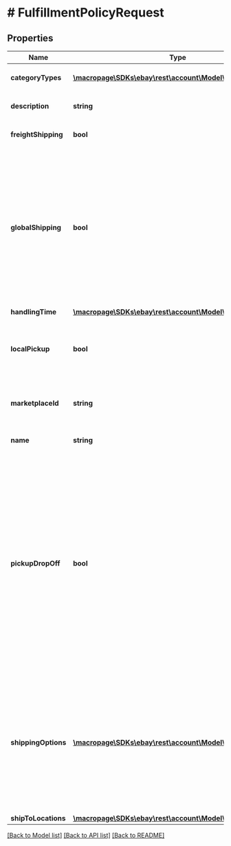 # # FulfillmentPolicyRequest

## Properties

Name | Type | Description | Notes
------------ | ------------- | ------------- | -------------
**categoryTypes** | [**\macropage\SDKs\ebay\rest\account\Model\CategoryType[]**](CategoryType.md) | This container is used to specify whether the fulfillment business policy applies to motor vehicle listings, or if it applies to non-motor vehicle listings. | [optional]
**description** | **string** | A seller-defined description of the fulfillment policy. This description is only for the seller&#39;s use, and is not exposed on any eBay pages.  &lt;br/&gt;&lt;br/&gt;&lt;b&gt;Max length&lt;/b&gt;: 250 | [optional]
**freightShipping** | **bool** | This field is included and set to &lt;code&gt;true&lt;/code&gt; if freight shipping is available for the item. Freight shipping can be used for large items over 150 lbs.&lt;br/&gt;&lt;br/&gt;&lt;b&gt;Default&lt;/b&gt;: false | [optional]
**globalShipping** | **bool** | This field is included and set to &lt;code&gt;true&lt;/code&gt; if the seller wants to use the Global Shipping Program for international shipments. See the &lt;a href&#x3D;\&quot;https://pages.ebay.com/help/sell/shipping-globally.html\&quot;&gt;Global Shipping Program&lt;/a&gt; help topic for more details and requirements on the Global Shipping Program.&lt;br/&gt;&lt;br/&gt;It is possible for a seller to use a combination of the Global Shipping Program and other international shipping services. &lt;br/&gt;&lt;br/&gt;If this value is set to &lt;code&gt;false&lt;/code&gt; or if the field is omitted, the seller is responsible for manually specifying individual international shipping services (if the seller ships internationally)., as described in &lt;a href&#x3D;\&quot;https://developer.ebay.com/api-docs/sell/static/seller-accounts/ht_shipping-worldwide.html\&quot;&gt;Setting up worldwide shipping&lt;/a&gt;. &lt;br/&gt;&lt;br/&gt;Sellers can opt in or out of the Global Shipping Program through the Shipping preferences in My eBay.&lt;p&gt;&lt;b&gt;Default&lt;/b&gt;: false&lt;/p&gt; | [optional]
**handlingTime** | [**\macropage\SDKs\ebay\rest\account\Model\TimeDuration**](TimeDuration.md) |  | [optional]
**localPickup** | **bool** | This field should be included and set to &lt;code&gt;true&lt;/code&gt; if local pickup is one of the fulfillment options available to the buyer. It is possible for the seller to make local pickup and some shipping service options available to the buyer.&lt;br/&gt;&lt;br/&gt;With local pickup, the buyer and seller make arrangements for pickup time and location.&lt;br/&gt;&lt;br/&gt;&lt;b&gt;Default&lt;/b&gt;: &lt;code&gt;false&lt;/code&gt; | [optional]
**marketplaceId** | **string** | The ID of the eBay marketplace to which this fulfillment policy applies. For implementation help, refer to &lt;a href&#x3D;&#39;https://developer.ebay.com/api-docs/sell/account/types/ba:MarketplaceIdEnum&#39;&gt;eBay API documentation&lt;/a&gt; | [optional]
**name** | **string** | A seller-defined name for this fulfillment policy. Names must be unique for policies assigned to the same marketplace. &lt;br/&gt;&lt;br/&gt;&lt;b&gt;Max length&lt;/b&gt;: 64 | [optional]
**pickupDropOff** | **bool** | This field should be included and set to &lt;code&gt;true&lt;/code&gt; if the seller offers the \&quot;Click and Collect\&quot; feature for an item. &lt;p&gt;To enable \&quot;Click and Collect\&quot; on a listing, a seller must be eligible for Click and Collect. Currently, Click and Collect is available to only large retail merchants selling in the eBay AU and UK marketplaces.&lt;/p&gt;  &lt;p&gt;In addition to setting this field to &lt;code&gt;true&lt;/code&gt;, the merchant must also do the following to enable the \&quot;Click and Collect\&quot; option on a listing: &lt;ul&gt;&lt;li&gt;Have inventory for the product at one or more physical stores tied to the merchant&#39;s account. &lt;p&gt;Sellers can use the &lt;b&gt;createInventoryLocaion&lt;/b&gt; method in the Inventory API to associate physical stores to their account and they can then can add inventory to specific store locations.&lt;/p&gt;&lt;/li&gt;&lt;li&gt;Set an immediate payment requirement on the item. The immediate payment feature requires the seller to: &lt;ul&gt;&lt;li&gt;Set the &lt;b&gt;immediatePay&lt;/b&gt; flag in the payment policy to &#39;true&#39;.&lt;/li&gt;&lt;li&gt;Have a valid store location with a complete street address.&lt;/li&gt;&lt;/ul&gt;&lt;/li&gt;&lt;/ul&gt;&lt;p&gt;When a merchant successfully lists an item with Click and Collect, prospective buyers within a reasonable distance from one of the merchant&#39;s stores (that has stock available) will see the \&quot;Available for Click and Collect\&quot; option on the listing, along with information on the closest store that has the item.&lt;/p&gt;&lt;b&gt;Default&lt;/b&gt;: false | [optional]
**shippingOptions** | [**\macropage\SDKs\ebay\rest\account\Model\ShippingOption[]**](ShippingOption.md) | This array is used to provide detailed information on the domestic and international shipping options available for the policy. A separate &lt;b&gt;ShippingOption&lt;/b&gt; object is required for domestic shipping service options and for international shipping service options (if the seller ships to international locations). The &lt;b&gt;optionType&lt;/b&gt; field is used to indicate whether the &lt;b&gt;ShippingOption&lt;/b&gt; object applies to domestic or international shipping, and the &lt;b&gt;costType&lt;/b&gt; field is used to indicate whether flat-rate shipping or calculated shipping will be used. The &lt;b&gt;rateTableId&lt;/b&gt; field can be used to associate a defined shipping rate table to the policy, and the &lt;b&gt;packageHandlingCost&lt;/b&gt; container can be used to set a handling charge for the policy. &lt;p&gt;A separate &lt;b&gt;ShippingServices&lt;/b&gt; object will be used to specify cost and other details for every available domestic and international shipping service option. &lt;/p&gt; | [optional]
**shipToLocations** | [**\macropage\SDKs\ebay\rest\account\Model\RegionSet**](RegionSet.md) |  | [optional]

[[Back to Model list]](../../README.md#models) [[Back to API list]](../../README.md#endpoints) [[Back to README]](../../README.md)
